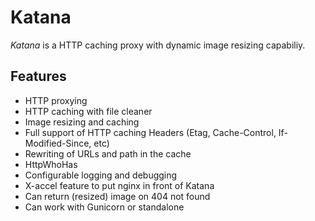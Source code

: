 Katana
======

*Katana* is a HTTP caching proxy with dynamic image resizing capabiliy.

Features
--------

- HTTP proxying
- HTTP caching with file cleaner
- Image resizing and caching
- Full support of HTTP caching Headers (Etag, Cache-Control, If-Modified-Since, etc)
- Rewriting of URLs and path in the cache
- HttpWhoHas
- Configurable logging and debugging
- X-accel feature to put nginx in front of Katana
- Can return (resized) image on 404 not found
- Can work with Gunicorn or standalone
